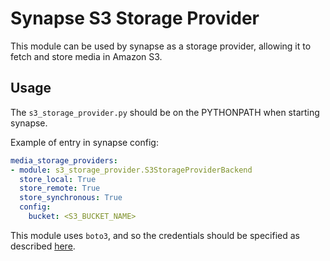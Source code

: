 Synapse S3 Storage Provider
===========================

This module can be used by synapse as a storage provider, allowing it to fetch
and store media in Amazon S3.


Usage
-----

The `s3_storage_provider.py` should be on the PYTHONPATH when starting
synapse.

Example of entry in synapse config:

```yaml
media_storage_providers:
- module: s3_storage_provider.S3StorageProviderBackend
  store_local: True
  store_remote: True
  store_synchronous: True
  config:
    bucket: <S3_BUCKET_NAME>
```

This module uses `boto3`, and so the credentials should be specified as
described [here](https://boto3.readthedocs.io/en/latest/guide/configuration.html#guide-configuration).

